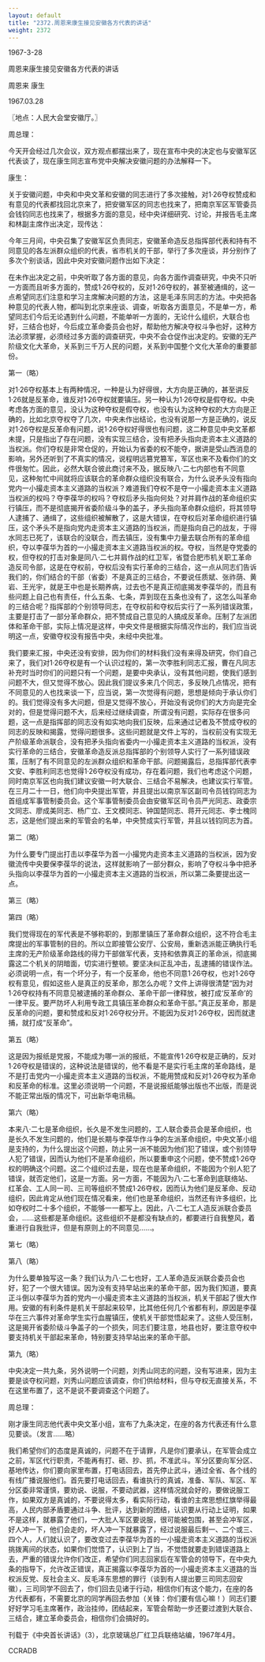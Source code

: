 ```yaml
---
layout: default
title: "2372.周恩来康生接见安徽各方代表的讲话"
weight: 2372
---
```


1967-3-28

周恩来康生接见安徽各方代表的讲话

周恩来 康生

1967.03.28

〖地点：人民大会堂安徽厅。〗

周总理：

今天开会经过几次会议，双方观点都摆出来了，现在宣布中央的决定也与安徽军区代表谈了，现在康生同志宣布党中央解决安徽问题的办法解释一下。

康生：

关于安徽问题，中央和中央文革和安徽的同志进行了多次接触，对1·26夺权赞成和有意见的代表都找回北京来了，把安徽军区的同志也找来了，把南京军区军管委员会钱钧同志也找来了，根据多方面的意见，经中央详细研究、讨论，并报告毛主席和林副主席作出决定，现传达：

今年三月间，中央召集了安徽军区负责同志，安徽革命造反总指挥部代表和持有不同意见的各左派群众组织的代表，省市机关的干部，举行了多次座谈，并分别作了多次个别谈话，因此中央对安徽问题作出如下决定：

在未作出决定之前，中央听取了各方面的意见，向各方面作调查研究，中央不只听一方面而且听多方面的，赞成1·26夺权的，反对1·26夺权的，甚至被通缉的，这一点希望同志们注意和学习主席解决问题的方法，这是毛泽东同志的方法。中央把各种意见的代表人物，都叫到北京来座谈、调查，听取各方面意见，不是单一方，希望同志们今后无论遇到什么问题，不能单听一方面的，无论什么组织，大联合也好，三结合也好，今后成立革命委员会也好，帮助他方解决夺权斗争也好，这种方法必须掌握，必须经过多方面的调查研究，中央不会仓促作出决定的。安徽的无产阶级文化大革命，关系到三千万人民的问题，关系到中国整个文化大革命的重要部份。

第一（略）

对1·26夺权基本上有两种情况，一种是认为好得很，大方向是正确的，甚至讲反1·26就是反革命，谁反对1·26夺权就要镇压。另一种认为1·26夺权是假夺权。中央考虑各方面的意见，没认为这种夺权是假夺权，也没有认为这种夺权的大方向是正确的，比如北京夺权夺了几次，中央未作出结论，也没有说那一方是正确的，说反对1·26夺权是反革命有问题，说1·26夺权好得很也有问题，这二种意见中央文革都未提，只是指出了存在问题，没有实现三结合，没有把矛头指向走资本主义道路的当权派。你们夺权是非常仓促的，开始认为省委的权不能夺，据讲是受山西消息的影响，另外还听到了不真实的情况，说程明远篡党篡军，军区也来不及看你们的文件很匆忙。因此，必然大联合彼此商讨来不及，据反映八·二七内部也有不同意见，这种匆忙中间就将应该联合的革命群众组织没有联合，为什么说矛头没有指向党内一小撮走资本主义道路的当权派？难道我们夺权不是夺一小撮走资本主义道路当权派的权吗？夺李葆华的权吗？夺权后矛头指向何处？对并肩作战的革命组织实行镇压，而不是彻底揭开省委阶级斗争的盖子，矛头指向革命群众组织，将其领导人逮捕了、通缉了，这些组织被解散了，这是大错误，在夺权后对革命组织进行镇压，这个矛头不是指向党内走资本主义道路的当权派，而是指向自己的战友，于得水同志已死了，该联合的没联合，而去镇压，没有集中力量去联合所有的革命组织，夺以李葆华为首的一小撮走资本主义道路当权派的权。夺权，当然是夺党委的权，但夺权的打击对象是同八·二七并肩作战的红卫军，省暨合肥市机关职工革命造反司令部，这是在夺权前，夺权后没有实行革命的三结合，这一点从同志们告诉我们的，你们结合的干部（省委）不是真正的三结合，不要说任质斌、张祚荫、黄岩、王光宇，就是王中也是长期养病，过去也不是真正彻底揭发李葆华的，而且有些问题上自己也有责任，什么五条、七条，弄到现在五条也没有了，这怎么叫革命的三结合呢？指挥部的个别领导同志，在夺权前和夺权后实行了一系列错误政策，主要是打击了一部分革命群众，把不赞成自己意见的人搞成反革命。压制了左派团体和革命干部，实际上情况是这样，中央文件是根据实际情况作出的，我们应当说明这一点，安徽夺权没有报告中央，未经中央批准。

我们要来汇报，中央还没有安排，因为你们的材料我们没有来得及研究，你们自己来了，我们对1·26夺权是有一个认识过程的，第一次李胜利同志汇报，曹在凡同志补充时当时你们的问题只有一个问题，是要中央承认，没有其他问题，使我们感到问题不大，但又觉得不放心。因此我们提议多来几个同志，多反映几点情况，把有不同意见的人也找来谈一下，应当说，第一次觉得有问题，思想是倾向于承认你们的。我们觉得没有多大问题，但是又觉得不放心，开始没有说你们的大方向是完全对的，但是觉得问题不大，后来经过继续调查，所谓没有问题，实际存在很多问题，这一点是指挥部的同志没有如实地向我们反映，后来通过记者及不赞成夺权的同志的反映和揭露，觉得问题很多。这些问题就是文件上写的，当权前没有实现无产阶级革命派联合，没有把矛头指向省委内一小撮走资本主义道路的当权派，没有实行革命的三结合，安徽革命造反派总指挥部的个别领导人实行了一系列错误政策，压制了有不同意见的左派群众组织和革命干部。问题揭露后，总指挥部代表李文安、李胜利同志也觉得1·26夺权没有成功，存在着问题，我们也考虑这个问题，同时南京军区也向我们建议安徽一时大联合、三结合不易解决，也建议实行军管。在三月二十一日，他们向中央提出军管，并且提出以南京军区副司令员钱钧同志为首组成军事管制委员会。这个军事管制委员会由安徽军区司令员严光同志、政委宗文同志、廖成美同志、杨广立、王文模同志、钟国楚同志、蒋开元同志、李士槐同志，这是他们提出来的军管会的名单，中央赞成实行军管，并且以钱钧同志为首。

第二（略）

为什么要专门提出打击以李葆华为首一小撮党内走资本主义道路的当权派，因为安徽流传中央要保李葆华的说法，这样就影响了一部分群众，影响了夺权斗争中把矛头指向以李葆华为首的一小撮走资本主义道路的当权派，所以第二条要提出这一点。

第三（略）

第四（略）

我们觉得现在的军代表是不够称职的，到那里镇压了革命群众组织，这不符合毛主席提出的军事管制的目的。所以立即接管公安厅、公安局，重新选派能正确执行毛主席的无产阶级革命路线的得力干部做军代表，支持和依靠真正的革命派，彻底揭露这二个机关的阴暗面，切实进行整顿。要坚决纠正乱冲击，乱逮捕的错误作法。必须说明一点，有一个坏分子，有一个反革命，他也不同意1·26夺权，也对1·26夺权有意见，假如这些人是真正的反革命，那怎么办呢？文件上讲得很清楚“因为对1·26夺权持有不同意见被逮捕的革命群众、革命干部一律释放，被打成‘反革命’的一律平反。要严防坏人利用专政工具镇压革命群众和革命干部。”真正反革命，那是反革命的问题，要和赞成和反对1·26夺权分开。不能因为反对1·26夺权，因而就逮捕，就打成“反革命”。

第五（略）

这是因为报纸是党报，不能成为哪一派的报纸，不能宣传1·26夺权是正确的，反对1·26夺权是错误的，这种说法是错误的，他不看是不是实行毛主席的革命路线，是不是打击党内一小撮走资本主义道路的当权派，不能用赞成和反对1·26夺权为革命和反革命的标准。这里必须说明一个问题，不是说报纸能够出版也不出版，而是说不能正常出版的情况下，可出新华电讯稿。

第六（略）

本来八·二七是革命组织，长久是不发生问题的，工人联合委员会是革命组织，也是长久不发生问题的，他们是长期与李葆华作斗争的左派革命组织，中央文革小组是支持的，为什么提出这个问题，防止另一派不能因为他们犯了错误，或个别领导人犯了错误，因而认为他们不是革命组织，所以要重申这个问题，使不赞成1·26夺权的明确这个问题。这二个组织过去是，现在也是革命组织，不能因为个别人犯了错误，就否定他们，这是一方面。另一方面，不能因为八·二七革命到底联络站、红革会、工人同一司、三司等组织不赞成1·26夺权，因而认为他们是反革命、反动组织，因此肯定从他们现在情况看来，他们也是革命组织，当然还有许多组织，比如夺权时二十多个组织，不能够一一都写上。因此，八·二七工人造反派联合委员会，……这些都是革命组织。这些组织不是都没有缺点的，都要进行自我整风，着重进行自我批评，但是有原则上的不同意见……。

第七（略）

第八（略）

为什么要单独写这一条？我们认为八·二七也好，工人革命造反派联合委员会也好，犯了一个很大错误。因为没有支持早站出来的革命干部，因为我们知道，要真正斗倒以李葆华为首的党内一小撮走资本主义道路的当权派，机关干部起了很大作用。安徽的有利条件是机关干部起来较早，比其他任何几个省都有利，原因是李葆华在三六事件对革命学生实行血腥镇压，使机关干部觉悟起来了。这些人受压制，这是揭开省委阶级斗争盖子的一个损失，同志们要注意，地县也好，要注意夺权中要支持机关干部起来革命，特别要支持早站出来的革命干部。

第九（略）

中央决定一共九条，另外说明一个问题，刘秀山同志的问题，没有写进来，因为主要是谈夺权问题，刘秀山问题应该调查，你们供给材料，但与夺权无直接关系，不在这里布置了，这不是说不要调查这个问题了。

周总理：

刚才康生同志他代表中央文革小组，宣布了九条决定，在座的各方代表还有什么意见要谈。（发言……略）

我们希望你们的态度是真诚的，问题不在于请罪，凡是你们要承认，在军管会成立之前，军区代行职责，不能再有打、砸、抄、抓，不准武斗。军分区要向军分区、基地传达，你们要向家里布置，打电话回去，首先停止武斗，通过全省、各个线的有线广播说服他们。首先要打电话回去，看谁执行的真诚，准备、军队、军区、军分区委非常谨慎，要劝说、说服，不要动武器，这样情况就会好的，要做说服工作，如果双方是真诚的，不要说得太多，看实际行动，看谁的主席思想红旗举得最高，人民内部矛盾要通过斗争、批评，达到新的团结，认识要从行动上证明，如果不是这样，就暴露了他们，一大批人军区要说服，很可能被包围，甚至会冲军区，好人冲一下，他们会走的，坏人冲一下就暴露了，经过说服最后剩一、二个或三、四个人，人们就认识了，要改变过去李葆华为首的一小撮走资本主义道路的当权派挑拨离间的状态，如果你们觉悟了，认识到上了当，不觉悟就要走到错误道路上去，严重的错误允许你们改正，希望你们同志回家后在军管会的领导下，在中央九条的指导下，允许改正错误，真正揭露以李葆华为首的一小撮走资本主义道路的当权派反党、反社会主义、反毛泽东思想的罪行（谈到有人提出要三司同志回安徽），三司同学不回去了，你们回去见诸于行动，相信你们有这个能力，在座的各方代表都有，不需要北京的同学再回去参加（关锋：你们要有信心嘛！）同志们要好好学习毛主席著作，政治挂帅，团结起来，军管会帮助一步还要过渡到大联合、三结合，建立革命委员会，相信你们会搞好的。

刊载于《中央首长讲话》（3），北京玻璃总厂红卫兵联络站编，1967年4月。

CCRADB

